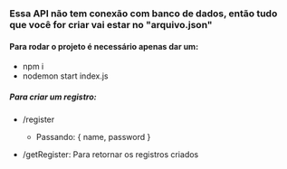 ### Essa API não tem conexão com banco de dados, então tudo que você for criar vai estar no "arquivo.json"

#### Para rodar o projeto é necessário apenas dar um:
- npm i
- nodemon start index.js

##### Para criar um registro:
- /register
    - Passando: {
        name, 
        password
    }

- /getRegister: Para retornar os registros criados